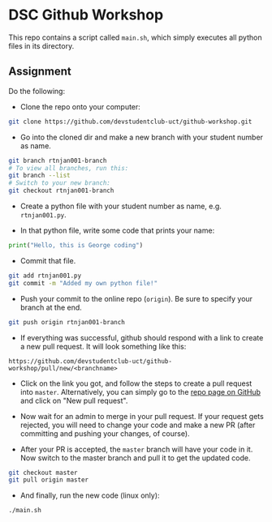 # DSC Github Workshop

This repo contains a script called `main.sh`, which simply executes all python files in its directory.

## Assignment

Do the following:

- Clone the repo onto your computer:

```sh
git clone https://github.com/devstudentclub-uct/github-workshop.git
```

- Go into the cloned dir and make a new branch with your student number as name.

```sh
git branch rtnjan001-branch
# To view all branches, run this:
git branch --list
# Switch to your new branch:
git checkout rtnjan001-branch
```

- Create a python file with your student number as name, e.g. `rtnjan001.py`.

- In that python file, write some code that prints your name:
```python
print("Hello, this is George coding")
```

- Commit that file.
```sh
git add rtnjan001.py
git commit -m "Added my own python file!"
```

- Push your commit to the online repo (`origin`). Be sure to specify your branch at the end.
```sh
git push origin rtnjan001-branch
```

- If everything was successful, github should respond with a link to create a new pull request. It will look something like this:
```
https://github.com/devstudentclub-uct/github-workshop/pull/new/<branchname>
```

- Click on the link you got, and follow the steps to create a pull request into `master`. Alternatively, you can simply go to the [repo page on GitHub](https://github.com/devstudentclub-uct/github-workshop/) and click on "New pull request".

- Now wait for an admin to merge in your pull request. If your request gets rejected, you will need to change your code and make a new PR (after committing and pushing your changes, of course).

- After your PR is accepted, the `master` branch will have your code in it. Now switch to the master branch and pull it to get the updated code.

```sh
git checkout master
git pull origin master
```

- And finally, run the new code (linux only):

```sh
./main.sh
```

